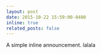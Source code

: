 ```yaml
---
layout: post
date: 2015-10-22 15:59:00-0400
inline: true
related_posts: false
---
```


A simple inline announcement. lalala
